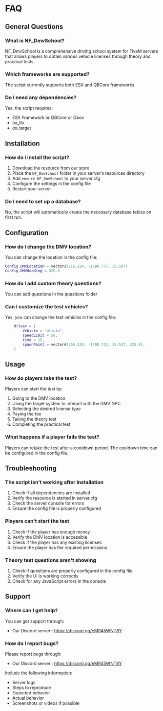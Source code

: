 # FAQ

## General Questions

### What is NF_DmvSchool?
NF_DmvSchool is a comprehensive driving school system for FiveM servers that allows players to obtain various vehicle licenses through theory and practical tests.

### Which frameworks are supported?
The script currently supports both ESX and QBCore frameworks.

### Do I need any dependencies?
Yes, the script requires:
- ESX Framework or QBCore or Qbox
- ox_lib
- ox_target

## Installation

### How do I install the script?
1. Download the resource from our store
2. Place the `NF_DmvSchool` folder in your server's resources directory
3. Add `ensure NF_DmvSchool` to your server.cfg
4. Configure the settings in the config file
5. Restart your server

### Do I need to set up a database?
No, the script will automatically create the necessary database tables on first run.

## Configuration

### How do I change the DMV location?
You can change the location in the config file:
```lua
Config.DMVLocation = vector3(215.124, -1398.777, 30.587)
Config.DMVHeading = 320.0
```

### How do I add custom theory questions?
You can add questions in the questions folder


### Can I customize the test vehicles?
Yes, you can change the test vehicles in the config file:
```lua
    driver = {
        Vehicle = "blista",
        speedLimit = 50,
        time = 15,
        spawnPoint = vector4(255.139, -1400.731, 29.537, 325.9),
    }
```

## Usage

### How do players take the test?
Players can start the test by:
1. Going to the DMV location
2. Using the target system to interact with the DMV NPC
3. Selecting the desired license type
4. Paying the fee
5. Taking the theory test
6. Completing the practical test

### What happens if a player fails the test?
Players can retake the test after a cooldown period. The cooldown time can be configured in the config file.



## Troubleshooting

### The script isn't working after installation
1. Check if all dependencies are installed
2. Verify the resource is started in server.cfg
3. Check the server console for errors
4. Ensure the config file is properly configured

### Players can't start the test
1. Check if the player has enough money
2. Verify the DMV location is accessible
3. Check if the player has any existing licenses
4. Ensure the player has the required permissions

### Theory test questions aren't showing
1. Check if questions are properly configured in the config file
2. Verify the UI is working correctly
3. Check for any JavaScript errors in the console

## Support

### Where can I get help?
You can get support through:
- Our Discord server : https://discord.gg/eMR45WNT8Y


### How do I report bugs?
Please report bugs through:
- Our Discord server : https://discord.gg/eMR45WNT8Y

Include the following information:
- Server logs
- Steps to reproduce
- Expected behavior
- Actual behavior
- Screenshots or videos if possible 